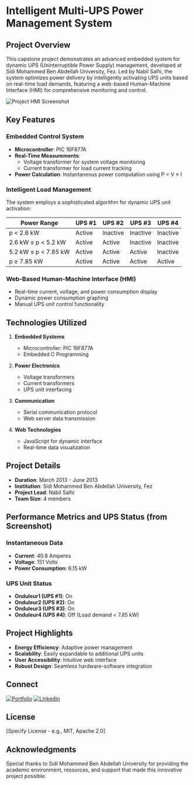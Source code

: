 # Intelligent Multi-UPS Power Management System

## Project Overview

This capstone project demonstrates an advanced embedded system for dynamic UPS (Uninterruptible Power Supply) management, developed at Sidi Mohammed Ben Abdellah University, Fez. Led by Nabil Salhi, the system optimizes power delivery by intelligently activating UPS units based on real-time load demands, featuring a web-based Human-Machine Interface (HMI) for comprehensive monitoring and control.

![Project HMI Screenshot](https://github.com/user-attachments/assets/3588260b-6f96-4e27-ad4a-6b4b007b1821)

## Key Features

### Embedded Control System
- **Microcontroller**: PIC 16F877A
- **Real-Time Measurements**:
  - Voltage transformer for system voltage monitoring
  - Current transformer for load current tracking
- **Power Calculation**: Instantaneous power computation using P = V × I

### Intelligent Load Management
The system employs a sophisticated algorithm for dynamic UPS unit activation:

| Power Range | UPS #1 | UPS #2 | UPS #3 | UPS #4 |
|-------------|--------|--------|--------|--------|
| p < 2.6 kW | Active | Inactive | Inactive | Inactive |
| 2.6 kW ≤ p < 5.2 kW | Active | Active | Inactive | Inactive |
| 5.2 kW ≤ p < 7.85 kW | Active | Active | Active | Inactive |
| p ≥ 7.85 kW | Active | Active | Active | Active |

### Web-Based Human-Machine Interface (HMI)
- Real-time current, voltage, and power consumption display
- Dynamic power consumption graphing
- Manual UPS unit control functionality

## Technologies Utilized

1. **Embedded Systems**
   - Microcontroller: PIC 16F877A
   - Embedded C Programming

2. **Power Electronics**
   - Voltage transformers
   - Current transformers
   - UPS unit interfacing

3. **Communication**
   - Serial communication protocol
   - Web server data transmission

4. **Web Technologies**
   - JavaScript for dynamic interface
   - Real-time data visualization

## Project Details

- **Duration**: March 2013 - June 2013
- **Institution**: Sidi Mohammed Ben Abdellah University, Fez
- **Project Lead**: Nabil Salhi
- **Team Size**: 4 members

## Performance Metrics and UPS Status (from Screenshot)

### Instantaneous Data
- **Current**: 40.8 Amperes
- **Voltage**: 151 Volts
- **Power Consumption**: 6.15 kW

### UPS Unit Status
- **Onduleur1 (UPS #1)**: On
- **Onduleur2 (UPS #2)**: On
- **Onduleur3 (UPS #3)**: On
- **Onduleur4 (UPS #4)**: Off (Load demand < 7.85 kW)

## Project Highlights

- **Energy Efficiency**: Adaptive power management
- **Scalability**: Easily expandable to additional UPS units
- **User Accessibility**: Intuitive web interface
- **Robust Design**: Seamless hardware-software integration

## Connect

[![Portfolio](https://img.shields.io/badge/GitHub-Portfolio-blue?logo=github)](https://salhina.github.io/)
[![LinkedIn](https://img.shields.io/badge/LinkedIn-Connect-blue?logo=linkedin)](https://www.linkedin.com/in/nabil-salhi)

## License

[Specify License - e.g., MIT, Apache 2.0]

## Acknowledgments

Special thanks to Sidi Mohammed Ben Abdellah University for providing the academic environment, resources, and support that made this innovative project possible.
